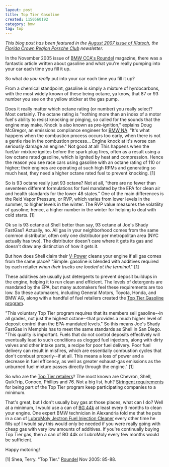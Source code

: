 ```yaml
--- 
layout: post
title: Top Tier Gasoline
created: 1150560192
category: bmw
tag: top
---
```

<em>This blog post has been featured in the <a href="http://www.pcafcr.org/klatsch/2007/Klatsch_newsletter_Aug_07_v3.pdf">August 2007 issue of Klatsch</a>, the  <a href="http://www.pcafcr.org/">Florida Crown Region Porsche Club</a> newsletter.</em>

In the November 2005 issue of <a href="http://www.bmwcca.org/members/am/template.cfm?section=roundel">BMW CCA's Roundel</a> magazine, there was a fantastic article written about gasoline and what you're really pumping into your car each time you fill it up. 

So what <em>do you really</em> put into your car each time you fill it up?

From a chemical standpoint, gasoline is simply a mixture of hyrdocarbons, with the most widely known of these being octane, ya know, that 87 or 93 number you see on the yellow sticker at the gas pump. 

Does it really matter which octane rating (or number) you really select? Most certainly. The octane rating is "nothing more than an index of a motor fuel's ability to resist knocking or pinging, so called for the sounds that the engine may make. Knock is also known as pre-ignition," explains Doug McGregor, an emissions compliance engineer for <a href="http://www.bmwusa.com/">BMW NA</a>. "It's what happens when the combustion process occurs too early, when there is not a gentle rise in the combustion process... Engine knock at it's worse can seriously damage an engine." Not good at all! This happens when the fuel/air mixture ignites before the spark plug fires, often as a result using a low octane rated gasoline, which is ignited by heat and compression. Hence the reason you see race cars using gasoline with an octane rating of 110 or higher; their engines are operating at such high RPMs and generating so much heat, they need a higher octane rated fuel to prevent knocking. [1]

So is 93 octane really just 93 octane? Not at all, "there are no fewer than seventeen different formulations for fuel mandated by the EPA for clean air and health standards for the lower 48 states." One of the main differences is the Reid Vapor Pressure, or RVP, which varies from lower levels in the summer, to higher levels in the winter. The RVP value measures the volatility of gasoline; hence, a higher number in the winter for helping to deal with cold starts. [1]

Ok so is 93 octane at Shell better than say, 93 octane at Joe's Shady FastGas? Actually, no. All gas in your neighborhood comes from the same common distributor, often only one distributor per metropolitan area (NYC actually has two). The distributor doesn't care where it gets its gas and doesn't draw any distinction of how it gets it.

But how does Shell claim their <a href="http://www.shell.com/us/vpower/">V-Power</a> cleans your engine if all gas comes from the same place? "Simple: gasoline is blended with additives required by each retailer <em>when their trucks are loaded at the terminal</em>." [1]

These additives are usually just detergents to prevent deposit buildups in the engine, helping it to run clean and efficient. The levels of detergents are mandated by the EPA, but many automakers feel these requirements are too low. So these automakers, including General Motors, Toyota, Honda, and BMW AG, along with a handful of fuel retailers created the <a href="http://www.toptiergas.com/">Top Tier Gasoline program</a>.

"This voluntary Top Tier program requires that its members sell gasoline--in all grades, not just the highest octane--that provides a much higher level of deposit control than the EPA-mandated levels." So this means Joe's Shady FastGas in Memphis has to meet the same standards as Shell in San Diego. "This quality is important. Fuels that do not control deposits effectively will eventually lead to such conditions as clogged fuel injectors, along with dirty valves and other intake parts, a recipe for poor fuel delivery. Poor fuel delivery can result in misfires, which are essentially combustion cycles that don't combust properly--if at all. This means a loss of power and a decrease in fuel efficency, as well as greater exhaust-gas emissions as the unburned fuel mixture passes directly through the engine." [1]

So who are the <a href="http://www.toptiergas.com/retailers.html">Top Tier retailers</a>? The most known are Chevron, Shell, QuikTrip, Conoco, Phillips and 76. Not a big list, huh? <a href="http://www.toptiergas.com/deposit_control.html">Stringent requirements</a> for being part of the Top Tier program keep participating companies to a minimum.

That's great, but I don't usually buy gas at those places, what can I do? Well at a minimum, I would use a can of <a href="http://www.bgprod.com/products/fuelair.html">BG 44k</a> at least every 6 months to clean your engine. One expert BMW technician in Alexandria told me that he puts in a can of <a href="http://www.forparts.com/fluids.htm">LubroMoly Jectron Fuel Injection Cleaner</a> every other time he fills up! I would say this would only be needed if you were really going with cheap gas with very low amounts of additives. If you're continually buying Top Tier gas, then a can of BG 44k or LubroMoly every few months would be sufficient.

Happy motoring!


[1] Shea, Terry. "Top Tier." <a href="http://www.bmwcca.org/members/am/template.cfm?section=roundel">Roundel</a> Nov 2005: 85-88.
